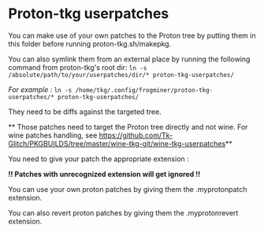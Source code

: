 # Proton-tkg userpatches


You can make use of your own patches to the Proton tree by putting them in this folder before running proton-tkg.sh/makepkg.

You can also symlink them from an external place by running the following command from proton-tkg's root dir:
```ln -s /absolute/path/to/your/userpatches/dir/* proton-tkg-userpatches/```

*For example :* `ln -s /home/tkg/.config/frogminer/proton-tkg-userpatches/* proton-tkg-userpatches/`

They need to be diffs against the targeted tree.

** Those patches need to target the Proton tree directly and not wine. For wine patches handling, see https://github.com/Tk-Glitch/PKGBUILDS/tree/master/wine-tkg-git/wine-tkg-userpatches**

You need to give your patch the appropriate extension :

**!! Patches with unrecognized extension will get ignored !!**

You can use your own proton patches by giving them the .myprotonpatch extension.

You can also revert proton patches by giving them the .myprotonrevert extension.
